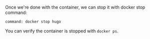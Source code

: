 Once we're done with the container, we can stop it with docker stop command:

```terminal:execute
command: docker stop hugo
```

You can verify the container is stopped with `docker ps`.
